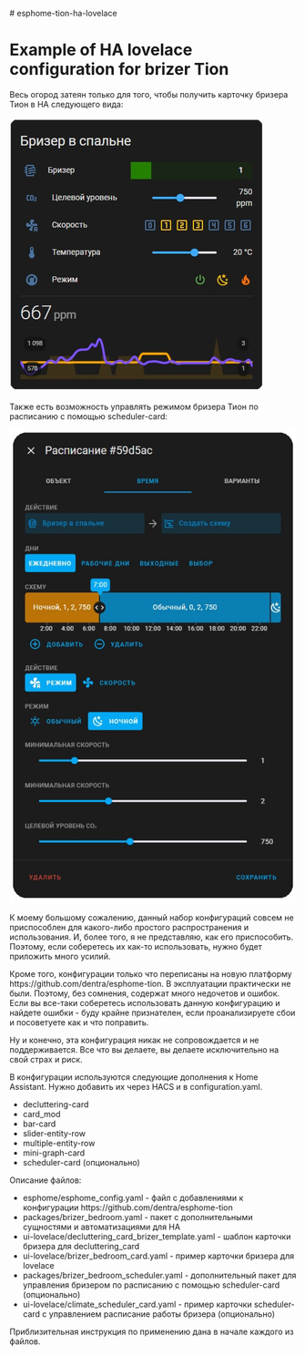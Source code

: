<p># esphome-tion-ha-lovelace</p>

<h1>Example of HA lovelace configuration for brizer Tion</h1>

<p>Весь огород затеян только для того, чтобы получить карточку бризера Тион в HA следующего вида:</p>
<p><img alt="" src="https://github.com/dima11235/esphome-tion-ha-lovelace/blob/main/images/tion-ha-lovelace.jpg" />

<p>Также есть возможность управлять режимом бризера Тион по расписанию с помощью scheduler-card:</p>
<p><img alt="" src="https://github.com/dima11235/esphome-tion-ha-lovelace/blob/main/images/tion-ha-scheduler-card.jpg" />

<p>К моему большому сожалению, данный набор конфигураций совсем не приспособлен для какого-либо простого распространения и использования.
И, более того, я не представляю, как его приспособить. 
Поэтому, если соберетесь их как-то использовать, нужно будет приложить много усилий.</p>

<p>Кроме того, конфигурации только что переписаны на новую платформу https://github.com/dentra/esphome-tion.
В эксплуатации практически не были. Поэтому, без сомнения, содержат много недочетов и ошибок.
Если вы все-таки соберетесь использовать данную конфигурацию и найдете ошибки - буду крайне признателен, 
если проанализируете сбои и посоветуете как и что поправить.</p>

<p>Ну и конечно, эта конфигурация никак не сопровождается и не поддерживается. Все что вы делаете, вы делаете исключительно на свой страх и риск.</p>

<p>В конфигурации используются следующие дополнения к Home Assistant. Нужно добавить их через HACS и в configuration.yaml.</p>
<ul>
	<li>decluttering-card</li>
	<li>card_mod</li>
	<li>bar-card</li>
	<li>slider-entity-row</li>
	<li>multiple-entity-row</li>
	<li>mini-graph-card</li>
	<li>scheduler-card (опционально)</li>
</ul>

<p>Описание файлов:</p>
<ul>
	<li>esphome/esphome_config.yaml - файл с добавлениями к конфигурации https://github.com/dentra/esphome-tion</li>
	<li>packages/brizer_bedroom.yaml - пакет с дополнительными сущностями и автоматизациями для HA</li>
	<li>ui-lovelace/decluttering_card_brizer_template.yaml - шаблон карточки бризера для decluttering_card</li>
	<li>ui-lovelace/brizer_bedroom_card.yaml - пример карточки бризера для lovelace</li>
	<li>packages/brizer_bedroom_scheduler.yaml - дополнительный пакет для управления бризером по расписанию с помощью scheduler-card (опционально)</li>
	<li>ui-lovelace/climate_scheduler_card.yaml - пример карточки scheduler-card с управлением расписание работы бризера (опционально)</li>
</ul>

<p>Приблизительная инструкция по применению дана в начале каждого из файлов.<p>
